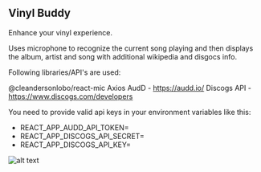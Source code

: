 
## Vinyl Buddy

Enhance your vinyl experience.

Uses microphone to recognize the current song playing and then displays the album, artist and song with additional wikipedia and disgocs info.

Following libraries/API's are used:

@cleandersonlobo/react-mic
Axios
AudD - https://audd.io/
Discogs API - https://www.discogs.com/developers

You need to provide valid api keys in your environment variables like this:

* REACT_APP_AUDD_API_TOKEN=
* REACT_APP_DISCOGS_API_SECRET=
* REACT_APP_DISCOGS_API_KEY=

![alt text](https://i.postimg.cc/rstMzKZc/vinyl-buddy.png)
